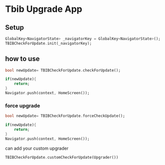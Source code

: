 # Tbib Upgrade App

## Setup

```dart
GlobalKey<NavigatorState> _navigatorKey = GlobalKey<NavigatorState>();
TBIBCheckForUpdate.init(_navigatorKey);
```

## how to use

```dart
bool newUpdate= TBIBCheckForUpdate.checkForUpdate();

if(newUpdate){
    return;
}
Navigator.push(context, HomeScreen());
```

<h3>force upgrade </h3>

```dart
bool newUpdate= TBIBCheckForUpdate.forceCheckUpdate();

if(newUpdate){
    return;
}
Navigator.push(context, HomeScreen());
```

can add your custom upgrader

```dart
TBIBCheckForUpdate.customCheckForUpdate(Upgrader())
```